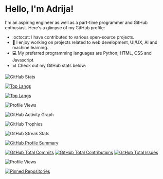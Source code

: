 # Hello, I'm Adrija! 

I'm an aspiring engineer as well as a part-time programmer and GitHub enthusiast. Here's a glimpse of my GitHub profile:

- :octocat: I have contributed to various open-source projects.
- :rocket: I enjoy working on projects related to web development, UI/UX, AI and machine learning.
- :computer: My preferred programming languages are Python, HTML, CSS and Javascript.
- :bar_chart: Check out my GitHub stats below:    

![GitHub Stats]( https://github-readme-stats.vercel.app/api?username=Adrija-G&show_icons=true&count_private=true )

[![Top Langs]( https://github-readme-stats.vercel.app/api/top-langs/?username=Adrija-G) ]( https://github.com/Adrija-G )       

[![Top Langs]( https://github-readme-stats.vercel.app/api/top-langs/?username=Adrija-G&layout=compact) ]( https://github.com/Adrija-G )

![Profile Views](https://komarev.com/ghpvc/?username=Adrija-G)

![GitHub Activity Graph](https://activity-graph.herokuapp.com/graph?username=Adrija-G)

![GitHub Trophies](https://github-profile-trophy.vercel.app/?username=Adrija-G)

![GitHub Streak Stats](https://github-readme-streak-stats.herokuapp.com/?user=Adrija-G)


[![GitHub Profile Summary](https://profile-summary-for-github.com/user/Adrija-G)](https://github.com/Adrija-G)

[![GitHub Total Commits](https://img.shields.io/github/commit-activity/y/Adrija-G/Adrija-G)](https://github.com/Adrija-G)
[![GitHub Total Contributions](https://img.shields.io/github/last-commit/Adrija-G/Adrija-G)](https://github.com/Adrija-G)
[![GitHub Total Issues](https://img.shields.io/github/issues/Adrija-G/Adrija-G)](https://github.com/Adrija-G)


![Profile Views](https://komarev.com/ghpvc/?username=Adrija-G)

[![Pinned Repositories](https://github-readme-stats.vercel.app/api/pin/?username=Adrija-G&repo=Computer-Network-Algorithms-in-Python)](https://github.com/Adrija-G)


